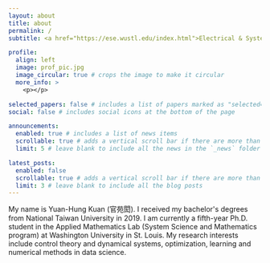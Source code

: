```yaml
---
layout: about
title: about
permalink: /
subtitle: <a href="https://ese.wustl.edu/index.html">Electrical & Systems Engineering, Washington University in St. Louis</a>

profile:
  align: left
  image: prof_pic.jpg
  image_circular: true # crops the image to make it circular
  more_info: >
    <p></p>

selected_papers: false # includes a list of papers marked as "selected={true}"
social: false # includes social icons at the bottom of the page

announcements:
  enabled: true # includes a list of news items
  scrollable: true # adds a vertical scroll bar if there are more than 3 news items
  limit: 5 # leave blank to include all the news in the `_news` folder

latest_posts:
  enabled: false
  scrollable: true # adds a vertical scroll bar if there are more than 3 new posts items
  limit: 3 # leave blank to include all the blog posts
---
```


My name is Yuan-Hung Kuan (官苑閎). I received my bachelor's degrees from National Taiwan University in 2019. I am currently a fifth-year Ph.D. student in the Applied Mathematics Lab (System Science and Mathematics program) at Washington University in St. Louis. My research interests include control theory and dynamical systems, optimization, learning and numerical methods in data science.


